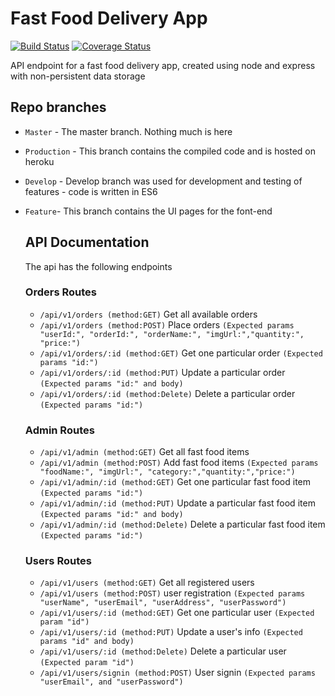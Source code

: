 # Fast Food Delivery App
[![Build Status](https://travis-ci.org/ekpangmichael/Fast-Food-Delivery-App.svg?branch=develop)](https://travis-ci.org/ekpangmichael/Fast-Food-Delivery-App)
[![Coverage Status](https://coveralls.io/repos/github/ekpangmichael/Fast-Food-Delivery-App/badge.png?branch=production)](https://coveralls.io/github/ekpangmichael/Fast-Food-Delivery-App?branch=production)

API endpoint for a fast food delivery app, created using node and express with non-persistent data storage

Repo branches
-------------

*   `Master` \- The master branch. Nothing much is here
*   `Production` \- This branch contains the compiled code and is hosted on heroku
*   `Develop` - Develop branch was used for development and testing of features - code is written in ES6
*   `Feature`- This branch contains the UI pages for the font-end
    
    API Documentation
    -----------------
    
    The api has the following endpoints
    
    ### Orders Routes
    
    *   `/api/v1/orders (method:GET)` Get all available orders
    *   `/api/v1/orders (method:POST)` Place orders `(Expected params "userId:", "orderId:", "orderName:", "imgUrl:","quantity:", "price:")`
    *   `/api/v1/orders/:id (method:GET)` Get one particular order `(Expected params "id:")`
    *   `/api/v1/orders/:id (method:PUT)` Update a particular order `(Expected params "id:" and body)`
    *   `/api/v1/orders/:id (method:Delete)` Delete a particular order `(Expected params "id:")`
    
    ### Admin Routes
    
    *   `/api/v1/admin (method:GET)` Get all fast food items
    *   `/api/v1/admin (method:POST)` Add fast food items `(Expected params "foodName:", "imgUrl:", "category:","quantity:","price:")`
    *   `/api/v1/admin/:id (method:GET)` Get one particular fast food item `(Expected params "id:")`
    *   `/api/v1/admin/:id (method:PUT)` Update a particular fast food item `(Expected params "id:" and body)`
    *   `/api/v1/admin/:id (method:Delete)`
    Delete a particular fast food item `(Expected params "id:")`
    
    ### Users Routes
    
    *   `/api/v1/users (method:GET)` Get all registered users
    *   `/api/v1/users (method:POST)` user registration `(Expected params "userName", "userEmail", "userAddress", "userPassword")`
    *   `/api/v1/users/:id (method:GET)` Get one particular user `(Expected param "id")`
    *   `/api/v1/users/:id (method:PUT)` Update a user's info `(Expected params "id" and body)`
    *   `/api/v1/users/:id (method:Delete)` Delete a particular user `(Expected param "id")`
    *   `/api/v1/users/signin (method:POST)` User signin `(Expected params "userEmail", and "userPassword")`